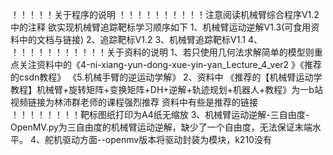 ！！！！！关于程序的说明
！！！！！！！！！！注意阅读机械臂综合程序V1.2中的注释
欲实现机械臂追踪靶标学习顺序如下
1、机械臂运动逆解V1.3(可食用资料中的文档与链接)
2、追踪靶标V1.2
3、机械臂追踪靶标V1.1
4、
！！！！！！！！！！！关于资料的说明
1、若只使用几何法求解简单的模型则重点关注资料中的《4-ni-xiang-yun-dong-xue-yin-yan_Lecture_4_ver2 》《推荐的csdn教程》 《5.机械手臂的逆运动学解》
2、资料中 《推荐的【机械臂运动学教程】机械臂+旋转矩阵+变换矩阵+DH+逆解+轨迹规划+机器人+教程》为一b站视频链接为林沛群老师的课程强烈推荐
资料中有些是推荐的链接
！！！！！！！！靶标图纸打印为A4纸无缩放
3、机械臂运动逆解-三自由度-OpenMV.py为三自由度的机械臂运动逆解，缺少了一个自由度，无法保证末端水平。
4、舵机驱动方面--openmv版本将驱动封装为模块，k210没有
